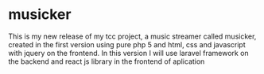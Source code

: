 # musicker
This is my new release of my tcc project, a music streamer called musicker, created in the first version  using pure php 5 and html, css and javascript with jquery on the frontend. In this version I will use laravel framework on the backend and react js library in the frontend of aplication
